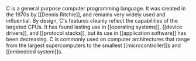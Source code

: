 C is a general purpose computer programming language. It was created in the 1970s by [[Dennis Ritchie]], and remains very widely used and influential. By design, C's features cleanly reflect the capabilities of the targeted CPUs. It has found lasting use in [[operating systems]], [[device drivers]], and [[protocol stacks]], but its use in [[application software]] has been decreasing. C is commonly used on computer architectures that range from the largest supercomputers to the smallest [[microcontroller]]s and [[embedded system]]s.